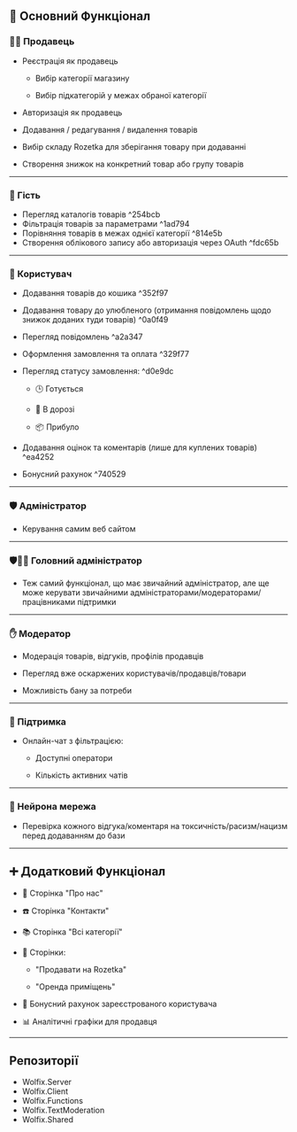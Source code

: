 ## 🔧 Основний Функціонал

### 👨‍💼 Продавець

- Реєстрація як продавець
    
    - Вибір категорії магазину
        
    - Вибір підкатегорій у межах обраної категорії

- Авторизація як продавець

- Додавання / редагування / видалення товарів
    
- Вибір складу Rozetka для зберігання товару при додаванні
    
- Створення знижок на конкретний товар або групу товарів
    

---

### 👥 Гість

- Перегляд каталогів товарів
     ^254bcb
- Фільтрація товарів за параметрами
 ^1ad794
- Порівняння товарів в межах однієї категорії
     ^814e5b
- Створення облікового запису або авторизація через OAuth
     ^fdc65b

---

### 👤 Користувач

- Додавання товарів до кошика
 ^352f97
- Додавання товару до улюбленого (отримання повідомлень щодо знижок доданих туди товарів)
	 ^0a0f49

- Перегляд повідомлень
 ^a2a347
- Оформлення замовлення та оплата
 ^329f77
- Перегляд статусу замовлення: ^d0e9dc
    
    - 🕒 Готується
        
    - 🚚 В дорозі
        
    - 📦 Прибуло
        
- Додавання оцінок та коментарів (лише для куплених товарів)
     ^ea4252

- Бонусний рахунок
     ^740529

---

### 🛡 Адміністратор

- Керування самим веб сайтом

---

### 🛡️👨‍💻 Головний адміністратор

- Теж самий функціонал, що має звичайний адміністратор, але ще може керувати звичайними адміністраторами/модераторами/працівниками підтримки

---

### ✋ Модератор

- Модерація товарів, відгуків, профілів продавців  

- Перегляд вже оскаржених користувачів/продавців/товари

- Можливість бану за потреби

---

### 💬 Підтримка

- Онлайн-чат з фільтрацією:
    
    - Доступні оператори
        
    - Кількість активних чатів
        

---

### 🤖 Нейрона мережа

- Перевірка кожного відгука/коментаря на токсичність/расизм/нацизм перед додаванням до бази

---

## ➕ Додатковий Функціонал

- 📄 Сторінка "Про нас"
    
- ☎️ Сторінка "Контакти"
    
- 📚 Сторінка "Всі категорії"
    
- 💼 Сторінки:
    
    - "Продавати на Rozetka"
        
    - "Оренда приміщень"
        
- 🎁 Бонусний рахунок зареєстрованого користувача
    
- 📊 Аналітичні графіки для продавця

---

## Репозиторії

- Wolfix.Server
- Wolfix.Client
- Wolfix.Functions
- Wolfix.TextModeration
- Wolfix.Shared